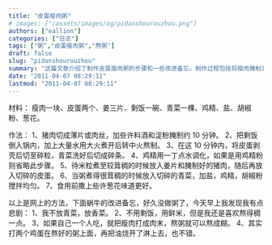 ```yaml
---
title: "皮蛋瘦肉粥"
# images: ["/assets/images/og/pidanshourouzhou.png"]
authors: ["eallion"]
categories: ["日志"]
tags: ["粥","皮蛋瘦肉粥","熬粥"]
draft: false
slug: "pidanshourouzhou"
summary: "这篇文章介绍了制作皮蛋瘦肉粥的步骤和一些改进备忘。制作过程包括将瘦肉腌制10分钟，煮开剩饭并熬制成稠状，切碎皮蛋和青菜，然后加入姜片、猪肉和皮蛋，最后加入青菜、盐、鸡精和胡椒粉搅拌均匀。文章还提到了几处改进备忘，如使用香菜代替青菜，使用鲜米代替剩饭等。还提到了在煮好的粥上面加鸡蛋和热油作为调味的改进方法。"
date: "2011-04-07 08:29:11"
lastmod: "2011-04-07 08:29:11"
---
```


材料：
瘦肉一块、皮蛋两个、姜三片、剩饭一碗、青菜一棵、鸡精、盐、胡椒粉、葱花。

作法：
1、猪肉切成薄片或肉丝，加些许料酒和淀粉腌制约 10 分钟。
2、把剩饭倒入锅内，加上大量水用大火煮开后转中火熬制。
3、在这 10 分钟内，将皮蛋剥壳后切至碎粒，青菜洗好后切成碎条。
4、鸡精用一丁点水调化，如果是用鸡精粉则省略此步骤。
5、待米粒煮至较茸稠的时候放入姜片和腌制好的猪肉，随后再放入切碎的皮蛋。
6、当粥煮得很茸稠的时候放入切碎的青菜，加盐，鸡精，胡椒粉搅拌均匀。
7、食用前撒上些许葱花味道更好。

以上是网上的方法，下面蜗牛的改进备忘，好久没做粥了，今天早上我发现我有点悲剧：
1、我不放青菜，放香菜。
2、不用剩饭，用鲜米，但是我还是喜欢熬得稠一点。
3、如果自己一个人吃，就把瘦肉打成肉末，熬粥就可以熬成糊。
4、其实打两个鸡蛋在熬好的粥上面，再把油烧开了淋上去，也不错。
